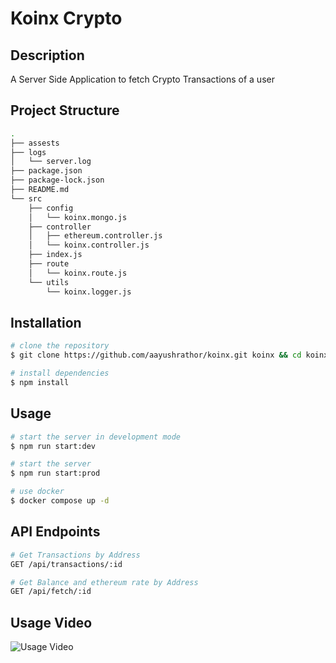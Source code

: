 # Koinx Crypto 

## Description
A Server Side Application to fetch Crypto Transactions of a user

## Project Structure
```bash
.
├── assests
├── logs
│   └── server.log
├── package.json
├── package-lock.json
├── README.md
└── src
    ├── config
    │   └── koinx.mongo.js
    ├── controller
    │   ├── ethereum.controller.js
    │   └── koinx.controller.js
    ├── index.js
    ├── route
    │   └── koinx.route.js
    └── utils
        └── koinx.logger.js
```

## Installation
```bash
# clone the repository
$ git clone https://github.com/aayushrathor/koinx.git koinx && cd koinx

# install dependencies
$ npm install
```

## Usage
```bash
# start the server in development mode
$ npm run start:dev

# start the server
$ npm run start:prod

# use docker
$ docker compose up -d
```

## API Endpoints
```bash
# Get Transactions by Address
GET /api/transactions/:id

# Get Balance and ethereum rate by Address
GET /api/fetch/:id
```

## Usage Video
![Usage Video](https://youtu.be/lZRQrFHI67w)
